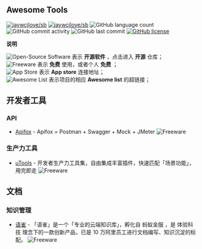 Awesome Tools
----

[![jaywcjlove/sb](https://jaywcjlove.github.io/sb/ico/awesome.svg)](https://github.com/topics/awesome)
[![jaywcjlove/sb](https://jaywcjlove.github.io/sb/lang/chinese.svg)](#)
![GitHub language count](https://img.shields.io/github/languages/count/tonycody-awesome/awesome-tools)
![GitHub commit activity](https://img.shields.io/github/commit-activity/w/tonycody-awesome/awesome-tools)
![GitHub last commit](https://img.shields.io/github/last-commit/tonycody-awesome/awesome-tools)
[![GitHub license](https://img.shields.io/github/license/tonycody-awesome/awesome-tools)](https://github.com/tonycody-awesome/awesome-tools/blob/main/LICENSE)

**说明**

![Open-Source Software][OSS Icon] 表示 **开源软件** ，点击进入 **开源** 仓库；\
![Freeware][Freeware Icon] 表示 **免费** 使用，或者个人 **免费** ；\
![App Store][app-store Icon] 表示 **App store** 连接地址；\
![Awesome List][awesome-list Icon] 表示项目的相应 **Awesome list** 的超链接；


[OSS Icon]: https://jaywcjlove.github.io/sb/ico/min-oss.svg "开源软件"
[Freeware Icon]: https://jaywcjlove.github.io/sb/ico/min-free.svg "免费软件"
[app-store Icon]: https://jaywcjlove.github.io/sb/ico/min-app-store.svg "苹果应用商店软件"
[awesome-list Icon]: https://jaywcjlove.github.io/sb/ico/min-awesome.svg "Awesome List"

## 开发者工具
### API
* [Apifox](https://www.apifox.cn/) - Apifox = Postman + Swagger + Mock + JMeter ![Freeware][Freeware Icon]
### 生产力工具
* [uTools](https://u.tools/) - 开发者生产力工具集，自由集成丰富插件，快速匹配「场景功能」，用完即走 ![Freeware][Freeware Icon]

## 文档
### 知识管理
* [语雀](https://www.yuque.com/login?platform=wechat&inviteToken=6f77531ad0334e1991ac5c8b18609acc9381c66bbb04837423f5003e85018a64) - 「语雀」是一个「专业的云端知识库」，孵化自 蚂蚁金服 ，是 体验科技 理念下的一款创新产品，已是 10 万阿里员工进行文档编写、知识沉淀的标配。 ![Freeware][Freeware Icon]
